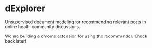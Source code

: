 # dExplorer
Unsupervised document modeling for recommending relevant posts in online health community discussions.

We are building a chrome extension for using the recommender. Check back later!
